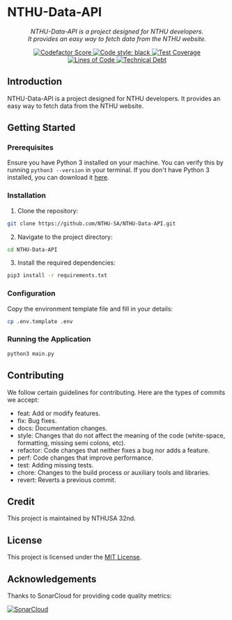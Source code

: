 # NTHU-Data-API
<p align="center">
    <em>NTHU-Data-API is a project designed for NTHU developers.</em>
    <br>
    <em>It provides an easy way to fetch data from the NTHU website.</em>
</p>
<p align="center">
<a href="https://www.codefactor.io/repository/github/nthu-sa/nthu-data-api" target="_blank">
    <img src="https://www.codefactor.io/repository/github/nthu-sa/nthu-data-api/badge" alt="Codefactor Score">
</a>
<a href="https://github.com/psf/black" target="_blank">
    <img src="https://img.shields.io/badge/code%20style-black-000000.svg" alt="Code style: black">
</a>
<a href="https://coverage-badge.samuelcolvin.workers.dev/redirect/NTHU-SA/NTHU-Data-API" target="_blank">
    <img src="https://coverage-badge.samuelcolvin.workers.dev/NTHU-SA/NTHU-Data-API.svg" alt="Test Coverage">
</a>
<br>
<a href="https://sonarcloud.io/summary/new_code?id=NTHU-SA_NTHU-Data-API" target="_blank">
    <img src="https://sonarcloud.io/api/project_badges/measure?project=NTHU-SA_NTHU-Data-API&metric=ncloc" alt="Lines of Code">
</a>
<a href="https://sonarcloud.io/summary/new_code?id=NTHU-SA_NTHU-Data-API" target="_blank">
    <img src="https://sonarcloud.io/api/project_badges/measure?project=NTHU-SA_NTHU-Data-API&metric=sqale_index" alt="Technical Debt">
</a>
</p>

## Introduction
NTHU-Data-API is a project designed for NTHU developers. It provides an easy way to fetch data from the NTHU website.

## Getting Started
### Prerequisites
Ensure you have Python 3 installed on your machine. You can verify this by running `python3 --version` in your terminal. If you don't have Python 3 installed, you can download it [here](https://www.python.org/downloads/).
### Installation
1. Clone the repository:
```sh
git clone https://github.com/NTHU-SA/NTHU-Data-API.git
```
2. Navigate to the project directory:
```sh
cd NTHU-Data-API
```
3. Install the required dependencies:
```sh
pip3 install -r requirements.txt
```
### Configuration
Copy the environment template file and fill in your details:
```sh
cp .env.template .env
```
### Running the Application
```sh
python3 main.py
```

## Contributing
We follow certain guidelines for contributing. Here are the types of commits we accept:

- feat: Add or modify features.
- fix: Bug fixes.
- docs: Documentation changes.
- style: Changes that do not affect the meaning of the code (white-space, formatting, missing semi colons, etc).
- refactor: Code changes that neither fixes a bug nor adds a feature.
- perf: Code changes that improve performance.
- test: Adding missing tests.
- chore: Changes to the build process or auxiliary tools and libraries.
- revert: Reverts a previous commit.

## Credit
This project is maintained by NTHUSA 32nd.

## License
This project is licensed under the [MIT License](https://choosealicense.com/licenses/mit/).

## Acknowledgements
Thanks to SonarCloud for providing code quality metrics:

[![SonarCloud](https://sonarcloud.io/images/project_badges/sonarcloud-white.svg)](https://sonarcloud.io/summary/new_code?id=NTHU-SA_NTHU-Data-API)